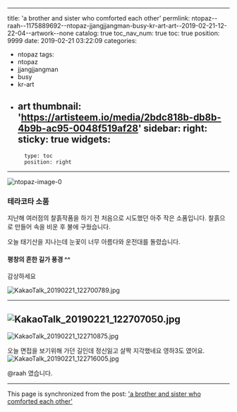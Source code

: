 
---
title: 'a brother and sister who comforted each other'
permlink: ntopaz--raah--1175889692--ntopaz-jjangjjangman-busy-kr-art-art--2019-02-21-12-22-04--artwork--none
catalog: true
toc_nav_num: true
toc: true
position: 9999
date: 2019-02-21 03:22:09
categories:
- ntopaz
tags:
- ntopaz
- jjangjjangman
- busy
- kr-art
- art
thumbnail: 'https://artisteem.io/media/2bdc818b-db8b-4b9b-ac95-0048f519af28'
sidebar:
    right:
        sticky: true
widgets:
    -
        type: toc
        position: right
---


![ntopaz-image-0](https://artisteem.io/media/2bdc818b-db8b-4b9b-ac95-0048f519af28)
### 테라코타 소품
지난해 여러점의 찰흙작품을 하기 전 처음으로 시도했던 아주 작은 소품입니다.
찰흙으로 만들어 속을 비운 후 불에 구웠습니다.

오늘 태기산을 지나는데 눈꽃이 너무 아름다와 운전대를 돌렸습니다.
#### 평창의 흔한 길가 풍경 ^^
감상하세요

![KakaoTalk_20190221_122700789.jpg](https://cdn.steemitimages.com/DQmeQcqbH7cCuLxhgAsRE3eDSXqo33GReJPtJvNBJyRSqEA/KakaoTalk_20190221_122700789.jpg)

---
![KakaoTalk_20190221_122707050.jpg](https://cdn.steemitimages.com/DQmauDh6W6wwdKiKJiiPiwznwJptLuyoSUcQCRpAETER1AF/KakaoTalk_20190221_122707050.jpg)
---
![KakaoTalk_20190221_122710875.jpg](https://cdn.steemitimages.com/DQmNgXfiBy5kLh9kEP36EyVqyFpQxrJzvJ1dx9n3i6PmmJb/KakaoTalk_20190221_122710875.jpg)

오늘 면접을 보기위해 가던 길인데 정신잃고 살짝 지각했네요
영하3도 였어요.
![KakaoTalk_20190221_122716005.jpg](https://cdn.steemitimages.com/DQmSuiNdyAqTy8kh4HGjLCBm3WRFSzqmBa9C8Aovoc5NELu/KakaoTalk_20190221_122716005.jpg)

@raah 였습니다.

- - -

This page is synchronized from the post: ['a brother and sister who comforted each other'](https://steemit.com/@raah/ntopaz--raah--1175889692--ntopaz-jjangjjangman-busy-kr-art-art--2019-02-21-12-22-04--artwork--none)
